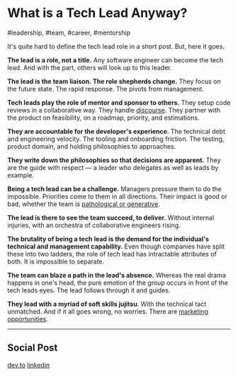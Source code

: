# What is a Tech Lead Anyway?
#leadership, #team, #career, #mentorship

It's quite hard to define the tech lead role in a short post. But, here it goes.

**The lead is a role, not a title.** Any software engineer can become the tech lead. And with the part, others will look up to this leader.

**The lead is the team liaison. The role shepherds change.** They focus on the future state. The rapid response. The pivots from management.

**Tech leads play the role of mentor and sponsor to others.** They setup code reviews in a collaborative way. They handle [discourse](https://uvwx.github.io/hierarchy.html). They partner with the product on feasibility, on a roadmap, priority, and estimations.

**They are accountable for the developer's experience**. The technical debt and engineering velocity. The tooling and onboarding friction. The testing, product domain, and holding philosophies to approaches.

**They write down the philosophies so that decisions are apparent.** They are the guide with respect — a leader who delegates as well as leads by example.

**Being a tech lead can be a challenge.** Managers pressure them to do the impossible. Priorities come to them in all directions. Their impact is good or bad, whether the team is [pathological or generative](https://changelog.com/posts/how-to-build-a-generative-engineering-culture).

**The lead is there to see the team succeed, to deliver.** Without internal injuries, with an orchestra of collaborative engineers rising.

**The brutality of being a tech lead is the demand for the individual's technical and management capability.** Even though companies have split these into two ladders, the role of tech lead has intractable attributes of both. It is impossible to separate.

**The team can blaze a path in the lead's absence.** Whereas the real drama happens in one's head, the pure emotion of the group occurs in front of the tech leads eyes. The lead follows through it and guides.

**They lead with a myriad of soft skills jujitsu**. With the technical tact unmatched. And if it all goes wrong, no worries. There are [marketing opportunities](https://www.youtube.com/channel/UC4xKdmAXFh4ACyhpiQ_3qBw).

---

## Social Post

[dev.to](https://dev.to/solidi/what-is-a-tech-lead-anyway-483p)
[linkedin](https://www.linkedin.com/pulse/what-tech-lead-anyway-douglas-w-arcuri/)
